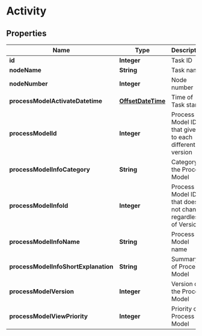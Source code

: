 
# Activity

## Properties
Name | Type | Description | Notes
------------ | ------------- | ------------- | -------------
**id** | **Integer** | Task ID |  [optional]
**nodeName** | **String** | Task name |  [optional]
**nodeNumber** | **Integer** | Node number |  [optional]
**processModelActivateDatetime** | [**OffsetDateTime**](OffsetDateTime.md) | Time of Task start |  [optional]
**processModelId** | **Integer** | Process Model ID that given to each different version |  [optional]
**processModelInfoCategory** | **String** | Category of the Process Model |  [optional]
**processModelInfoId** | **Integer** | Process Model ID that does not change regardless of Version |  [optional]
**processModelInfoName** | **String** | Process Model name |  [optional]
**processModelInfoShortExplanation** | **String** | Summary of Process Model |  [optional]
**processModelVersion** | **Integer** | Version of the Process Model |  [optional]
**processModelViewPriority** | **Integer** | Priority of Process Model |  [optional]



